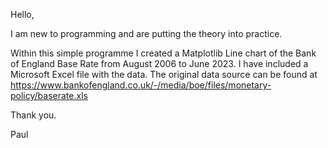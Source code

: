 Hello,

I am new to programming and are putting the theory into practice.

Within this simple programme I created a Matplotlib Line chart of the Bank of England Base Rate from August 2006 to June 2023.  I have included a Microsoft Excel file with the data.  The original data source can be found at https://www.bankofengland.co.uk/-/media/boe/files/monetary-policy/baserate.xls 

Thank you.

Paul

